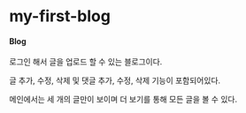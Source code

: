 # my-first-blog

#### Blog

로그인 해서 글을 업로드 할 수 있는 블로그이다.

글 추가, 수정, 삭제 및 댓글 추가, 수정, 삭제 기능이 포함되어있다.

메인에서는 세 개의 글만이 보이며 더 보기를 통해 모든 글을 볼 수 있다.
